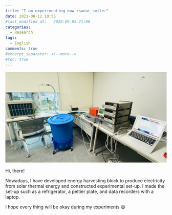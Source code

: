 ```yaml
---
title: "I am experimenting now :sweat_smile:"
date: 2021-08-12 10:55
#last_modified_at:   2020-09-05 21:00
categories:
  - Research
tags:
  - English
comments: true 
#excerpt_separator: <!--more-->
#toc: true
---
```


![Hello](/assets/images/0812_1.png)

Hi, there!

Nowadays, I have developed energy harvesting block to produce electricity from solar thermal energy and constructed experimental set-up. I made the set-up such as a refrigerator, a peltier plate, and data recorders with a laptop. 

I hope every thing will be okay during my experiments :smiley:

